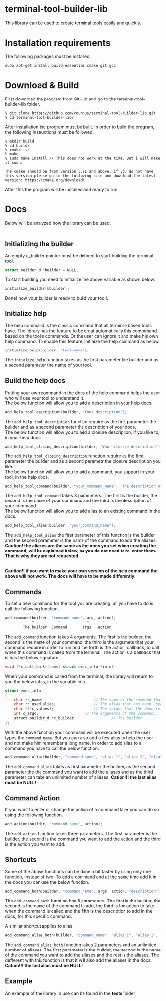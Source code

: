 # terminal-tool-builder-lib 
This library can be used to create terminal tools easily and quickly. 

# Installation requirements
The following packages must be installed.<br>
```
sudo apt-get install build-essential cmake git gcc
```

# Download & Build

First download the program from GitHub and go to the terminal-tool-builder-lib folder.

```
% git clone https://github.com/rounnus/terminal-tool-builder-lib.git
% cd terminal-tool-builder-lib/
```

After installation the program must be built. In order to build the program, the following instructions must be
followed.<br>

```
% mkdir build
% cd build/
% cmake ../
% make
% sudo make install // This does not work at the time. But i will make it soon.
```

`
The cmake should be from version 3.21 and above, if you do not have this version please go to the following site and download the latest version:
https://cmake.org/download/
`

After this the program will be installed and ready to run.

# Docs

Below will be analyzed how the library can be used.<br><br>

## Initializing the builder
An empty c_builder pointer must be defined to start building the terminal tool.
```C
struct builder_d *builder = NULL;
``` 
To start building you need to initialize the above variable as shown below.
```C
initialize_builder(&builder);
```
Done! now your builder is ready to build your tool!.

## Initialize help
The help command is the classic command that all terminal-based tools have. The library has the feature to be creat automatically this commmand based on the tool's commands. Or the user can ignore it and make his own help command.
To enable this feature, initiaize the help command as below.
```C
initialize_help(builder, "tool-name");
```
The `intialize_help` function takes as the first parameter the builder and as a second parameter the name of your tool.

## Build the help docs
Putting your own command in the docs of the help command helps the user who will use your tool to understand it.<br>
The below function will allow you to add a description in your help docs.
```C
add_help_tool_description(builder, "Your description");	
```
The `add_help_tool_description` function require as the first parameter the builder and as a second parameter the description of your docs.<br>
The below function will allow you to add a closure description, if you like to, in your help docs.
```C
add_help_tool_closing_description(builder, "Your closure description");	
```
The `add_help_tool_closing_description` function require as the first parameter the builder and as a second parametr the closure description you like.<br>
The below function will allow you to add a command, you support in your tool, in the help docs.
```C
add_help_tool_command(builder, "your_command_name", "The description of your command");
```
The `add_help_tool_command` takes 3 parameters. The first is the builder, the second is the name of your command and the third is the description of your  command.<br>
The below function will allow you to add alias to an existing command in the docs.
```C
add_help_tool_alias(builder, "your_command_name");
```
The `add_help_tool_alias` the first parameter of this function is the builder and the second parameter is the name of the command to add the aliases.<br>
**Caution! the aliases are the same as the ones you set when creating the command, will be explained below, so you do not need to re-enter them. That is why they are not requested.**<br><br>

**Caution!! if you want to make your own version of the help command the above will not work. The docs will have to be made differently.**

## Commands
To set a new command for the tool you are creating, all you have to do is call the following function. 
```C
add_command(builder, "command_name", arg, action);
            ^           ^            ^      ^
        The builder  Command       args   action
```
The `add_command` function takes 4 arguments. The first is the builder, the second is the name of your command, the third is the argumets that your command require in order to run and the forth is the action, callback, to call when this command is called from the terminal. The action is a ballback that is has the below signature.
```C
void (*c_call_back)(const struct exec_info *info)
```
When your command is called from the terminal, the library will return to you the below infos, in the variable info.
```C
struct exec_info 
{
	char *c_name;						// The name of the command that has been executed.
	char *c_used_alias;					// The alias that has been used.
	char *(*c_values);					// The values that the been retrieved. Must be freed when there is no more use.
	int c_argc;						// The arguments of the command.
	struct builder_d *c_builder;				// The builder.
};
```
With the above function your command will be executed when the user types the `command_name`. But you can also add a few alias
to help the user and not make him remember a long name.
In order to add alias to a command you have to call the below function.
```C
add_command_alias(builder, "command_name", "alias_1", "alias_2", "alias_3", NULL);
```
The `add_command_alias` takes as first parameter the builder, as the second parameter the the command you want to add the aliases and as the third parameter can take an unlimited number of aliases.
**Cation!!! the last alias must be NULL!**

## Command Action

If you want to enter or change the action of a command later you can do so using the following function. 
```C
add_action(builder, "command_name", action);
```
The `add_action` function takes three parameters. The first parameter is the builder, the second is the command you want to add the action and the third is the action you want to add.

## Shortcuts
Some of the above functions can be done a bit faster by using only one function, instead of two. 
Το add a command and at the same time add it in the docs you can use the below function.
```C
add_command_both(builder, "command_name", args, action, "description")
```
The `add_command_both` function has 5 parameters. The first is the builder, the second is the name of the command to add, the third is the action to take when the command is called and the fifth is the description to add in the docs, for this specific command.

Α similar shortcut applies to alias.
```C
add_command_alias_both(builder, "command_name", "alias_1", "alias_2", "alias_3", NULL)
```
The `add_command_alias_both` function takes 2 parameters and an unlimited number of aliases. The first parameter is the builder, the second is the name of the command you want to add the aliases and the rest is the aliases. The defferent with this function is that it will also add the aliases in the docs.<br>
**Cation!!! the last alias must be NULL!**

## Example
An example of the library in use can be found in the **tests** folder
